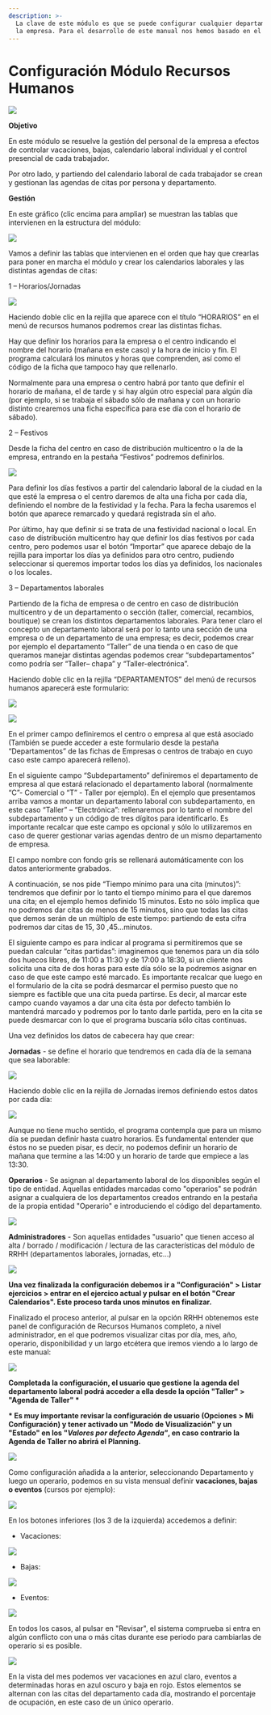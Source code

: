 ```yaml
---
description: >-
  La clave de este módulo es que se puede configurar cualquier departamento de
  la empresa. Para el desarrollo de este manual nos hemos basado en el Taller.
---
```


# Configuración Módulo Recursos Humanos

![](../../.gitbook/assets/image%20%28239%29.png)

**Objetivo**

En este módulo se resuelve la gestión del personal de la empresa a efectos de controlar vacaciones, bajas, calendario laboral individual y el control presencial de cada trabajador.

Por otro lado, y partiendo del calendario laboral de cada trabajador se crean y gestionan las agendas de citas por persona y departamento.

**Gestión**

En este gráfico \(clic encima para ampliar\) se muestran las tablas que intervienen en la estructura del módulo:

![](../../.gitbook/assets/image%20%28241%29.png)

Vamos a definir las tablas que intervienen en el orden que hay que crearlas para poner en marcha el módulo y crear los calendarios laborales y las distintas agendas de citas:

1 – Horarios/Jornadas

![](../../.gitbook/assets/image%20%28227%29.png)

Haciendo doble clic en la rejilla que aparece con el título “HORARIOS” en el menú de recursos humanos podremos crear las distintas fichas.

Hay que definir los horarios para la empresa o el centro indicando el nombre del horario \(mañana en este caso\) y la hora de inicio y fin. El programa calculará los minutos y horas que comprenden, así como el código de la ficha que tampoco hay que rellenarlo.

Normalmente para una empresa o centro habrá por tanto que definir el horario de mañana, el de tarde y si hay algún otro especial para algún día \(por ejemplo, si se trabaja el sábado sólo de mañana y con un horario distinto crearemos una ficha específica para ese día con el horario de sábado\).

2 – Festivos

Desde la ficha del centro en caso de distribución multicentro o la de la empresa, entrando en la pestaña “Festivos” podremos definirlos.

![](../../.gitbook/assets/image%20%28125%29.png)

Para definir los días festivos a partir del calendario laboral de la ciudad en la que esté la empresa o el centro daremos de alta una ficha por cada día, definiendo el nombre de la festividad y la fecha. Para la fecha usaremos el botón que aparece remarcado y quedará registrada sin el año.

Por último, hay que definir si se trata de una festividad nacional o local. En caso de distribución multicentro hay que definir los días festivos por cada centro, pero podemos usar el botón “Importar” que aparece debajo de la rejilla para importar los días ya definidos para otro centro, pudiendo seleccionar si queremos importar todos los días ya definidos, los nacionales o los locales.

3 – Departamentos laborales

Partiendo de la ficha de empresa o de centro en caso de distribución multicentro y de un departamento o sección \(taller, comercial, recambios, boutique\) se crean los distintos departamentos laborales. Para tener claro el concepto un departamento laboral será por lo tanto una sección de una empresa o de un departamento de una empresa; es decir, podemos crear por ejemplo el departamento “Taller” de una tienda o en caso de que queramos manejar distintas agendas podemos crear “subdepartamentos” como podría ser “Taller– chapa” y “Taller-electrónica”.

Haciendo doble clic en la rejilla “DEPARTAMENTOS” del menú de recursos humanos aparecerá este formulario:

![](../../.gitbook/assets/image%20%28289%29.png)

![](file:///C:/Users/Alberto/AppData/Local/Temp/msohtmlclip1/01/clip_image004.jpg)

En el primer campo definiremos el centro o empresa al que está asociado \(También se puede acceder a este formulario desde la pestaña “Departamentos” de las fichas de Empresas o centros de trabajo en cuyo caso este campo aparecerá relleno\).

En el siguiente campo “Subdepartamento” definiremos el departamento de empresa al que estará relacionado el departamento laboral \(normalmente “C”- Comercial o “T” - Taller por ejemplo\).  En el ejemplo que presentamos arriba vamos a montar un departamento laboral con subdepartamento, en este caso “Taller” – “Electrónica”: rellenaremos por lo tanto el nombre del subdepartamento y un código de tres dígitos para identificarlo. Es importante recalcar que este campo es opcional y sólo lo utilizaremos en caso de querer gestionar varias agendas dentro de un mismo departamento de empresa.

El campo nombre con fondo gris se rellenará automáticamente con los datos anteriormente grabados.

A continuación, se nos pide “Tiempo mínimo para una cita \(minutos\)”: tendremos que definir por lo tanto el tiempo mínimo para el que daremos una cita; en el ejemplo hemos definido 15 minutos. Esto no sólo implica que no podremos dar citas de menos de 15 minutos, sino que todas las citas que demos serán de un múltiplo de este tiempo: partiendo de esta cifra podremos dar citas de 15, 30 ,45...minutos.

El siguiente campo es para indicar al programa si permitiremos que se puedan calcular “citas partidas”:  imaginemos que tenemos para un día sólo dos huecos libres, de 11:00 a 11:30 y de 17:00 a 18:30, si un cliente nos solicita una cita de dos horas para este día sólo se la podremos asignar en caso de que este campo esté marcado. Es importante recalcar que luego en el formulario de la cita se podrá desmarcar el permiso puesto que no siempre es factible que una cita pueda partirse. Es decir, al marcar este campo cuando vayamos a dar una cita ésta por defecto también lo mantendrá marcado y podremos por lo tanto darle partida, pero en la cita se puede desmarcar con lo que el programa buscaría sólo citas continuas.

Una vez definidos los datos de cabecera hay que crear:

**Jornadas** - se define el horario que tendremos en cada día de la semana que sea laborable:

![](../../.gitbook/assets/image%20%2883%29.png)

Haciendo doble clic en la rejilla de Jornadas iremos definiendo estos datos por cada día:

![](../../.gitbook/assets/image%20%2837%29.png)

Aunque no tiene mucho sentido, el programa contempla que para un mismo día se puedan definir hasta cuatro horarios. Es fundamental entender que éstos no se pueden pisar, es decir, no podemos definir un horario de mañana que termine a las 14:00 y un horario de tarde que empiece a las 13:30.

**Operarios** - Se asignan al departamento laboral de los disponibles según el tipo de entidad. Aquellas entidades marcadas como "operarios" se podrán asignar a cualquiera de los departamentos creados entrando en la pestaña de la propia entidad "Operario" e introduciendo el código del departamento.

![](../../.gitbook/assets/image%20%28161%29.png)

**Administradores** - Son aquellas entidades "usuario" que tienen acceso al alta / borrado / modificación / lectura de las características del módulo de RRHH \(departamentos laborales, jornadas, etc...\)

![](../../.gitbook/assets/image%20%28285%29.png)

**Una vez finalizada la configuración debemos ir a "Configuración" &gt; Listar ejercicios &gt; entrar en el ejercico actual y pulsar en el botón "Crear Calendarios". Este proceso tarda unos minutos en finalizar.** 

Finalizado el proceso anterior, al pulsar en la opción RRHH obtenemos este panel de configuración de Recursos Humanos completo, a nivel administrador, en el que podremos visualizar citas por día, mes, año, operario, disponibilidad y un largo etcétera que iremos viendo a lo largo de este manual:

![](../../.gitbook/assets/image%20%28212%29.png)

**Completada la configuración, el usuario que gestione la agenda del departamento laboral podrá acceder a ella desde la opción "Taller" &gt; "Agenda de Taller" \***

**\* Es muy importante revisar la configuración de usuario \(Opciones &gt; Mi Configuración\) y tener activado un "Modo de Visualización" y un "Estado" en los "**_**Valores por defecto Agenda"**_**, en caso contrario la Agenda de Taller no abrirá el Planning.**

![](../../.gitbook/assets/image%20%28204%29.png)

Como configuración añadida a la anterior, seleccionando Departamento y luego un operario, podemos en su vista mensual definir **vacaciones, bajas o eventos** \(cursos por ejemplo\):

![](../../.gitbook/assets/image%20%2823%29.png)

En los botones inferiores \(los 3 de la izquierda\) accedemos a definir:

* Vacaciones:

![](../../.gitbook/assets/image%20%28236%29.png)

* Bajas:

![](../../.gitbook/assets/image%20%28281%29.png)

* Eventos:

![](../../.gitbook/assets/image%20%28258%29.png)

En todos los casos, al pulsar en "Revisar", el sistema comprueba si entra en algún conflicto con una o más citas durante ese periodo para cambiarlas de operario si es posible.

![](../../.gitbook/assets/image%20%28193%29.png)

En la vista del mes podemos ver vacaciones en azul claro, eventos a determinadas horas en azul oscuro y baja en rojo. Estos elementos se alternan con las citas del departamento cada día, mostrando el porcentaje de ocupación, en este caso de un único operario.

